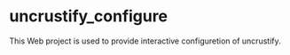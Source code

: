 # uncrustify_configure
This Web project is used to provide interactive configuretion of uncrustify.
